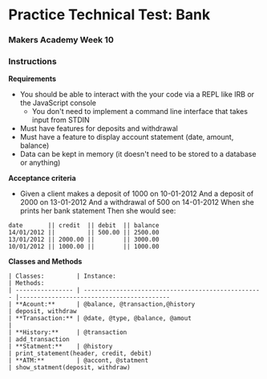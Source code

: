 # Practice Technical Test: Bank
### Makers Academy Week 10

### Instructions

**Requirements**
* You should be able to interact with the your code via a REPL like IRB or the JavaScript console
  * You don't need to implement a command line interface that takes input from STDIN
* Must have features for deposits and withdrawal
* Must have a feature to display account statement (date, amount, balance)
* Data can be kept in memory (it doesn't need to be stored to a database or anything)

**Acceptance criteria**
* Given a client makes a deposit of 1000 on 10-01-2012 And a deposit of 2000 on 13-01-2012 And a withdrawal of 500 on 14-01-2012 When she prints her bank statement Then she would see:

```
date       || credit  || debit  || balance
14/01/2012 ||         || 500.00 || 2500.00
13/01/2012 || 2000.00 ||        || 3000.00
10/01/2012 || 1000.00 ||        || 1000.00

```

**Classes and Methods**

```
| Classes:         | Instance:                                          | Methods:
| ---------------- | -------------------------------------------------- |------------------------------------------  
| **Acount:**      | @balance, @transaction,@history                    | deposit, withdraw                                       
| **Transaction:** | @date, @type, @balance, @amout                     |
| **History:**     | @transaction                                       | add_transaction
| **Statment:**    | @history                                           | print_statement(header, credit, debit)
| **ATM:**         | @accont, @statment                                 | show_statment(deposit, withdraw)
```